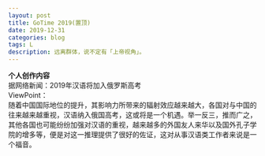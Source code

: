```yaml
---
layout: post
title: GoTime 2019(置顶)
date: 2019-12-31
categories: blog
tags: L
description: 远离群体，说不定有「上帝视角」。
---
```

**个人创作内容**  
据网络新闻：2019年汉语将加入俄罗斯高考  
ViewPoint：  
随着中国国际地位的提升，其影响力所带来的辐射效应越来越大，各国对与中国的往来越来越重视，汉语纳入俄国高考，这或将是一个机遇。举一反三，推而广之，其他各国也可能纷纷加强对汉语的重视，越来越多的外国友人来华以及国外孔子学院的增多等，便是对这一推理提供了很好的佐证，这对从事汉语类工作者来说是一个福音。
